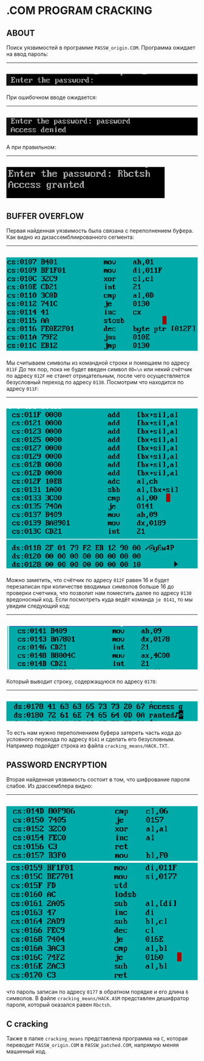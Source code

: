 # .COM PROGRAM CRACKING

## ABOUT

Поиск уязвимостей в программе `PASSW_origin.COM`. Программа ожидает на ввод пароль:

---
![img](./img/enter.png)
---

При ошибочном вводе ожидается:

---
![img](./img/denied.png)
---

А при правильном:

---
![img](./img/granted.png)
---

## BUFFER OVERFLOW

Первая найденная уязвимость была связана с переполнением буфера. Как видно из дизассемблиированного сегмента:

---
![img](./img/get_pass.png)
---

Мы считываем символы из командной строки и помещаем по адресу `011F` До тех пор, пока не будет введен символ `0D=\n` или некий счётчик по адресу `012F` не станет отрицательным, после чего осуществляется безусловный переход по адресу `0130`. Посмотрим что находится по адресу `011F`:

---
![img](./img/data_segment.png)
---

Можно заметить, что счётчик по адресу `012F` равен 16 и будет перезаписан при количестве вводимых символов больше 16 до проверки счетчика, что позволит нам поместить далее по адресу `0130` вредоносный код. Если посмотреть куда ведёт команда `je 0141`, то мы увидим следующий код:

---
![img](./img/access_granted_asm.png)
---

Который выводит строку, содержащуюся по адресу `0178`:

---
![img](./img/access_granted_str.png)
---

То есть нам нужно переполнением буфера затереть часть кода до условного перехода по адресу `0141` и сделать его безусловным. Например подойдет строка из файла `cracking_means/HACK.TXT`.

## PASSWORD ENCRYPTION

Вторая найденная уязвимость состоит в том, что шифрование пароля слабое. Из дзассемблера видно:

---
![img](./img/pass_encryption1.png)
![img](./img/pass_encryption2.png)
---

что пароль записан по адресу `0177` в обратном порядке и его длина `6` символов. В файле `cracking_means/HACK.ASM` представлен дешифратор пароля, который оказался равен `Rbctsh`.

## C cracking

Также в папке `cracking_means` представлена программа на `C`, которая переводит `PASSW_origin.COM` в `PASSW_patched.COM`, напрямую меняя машинный код.
